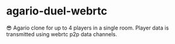 # agario-duel-webrtc
😎 Agario clone for up to 4 players in a single room. Player data is transmitted using webrtc p2p data channels.
